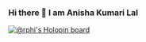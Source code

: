 ### Hi there 👋 I am Anisha Kumari Lal
[![@rphi's Holopin board](https://holopin.io/api/user/board?user=Anishakumarilal)](https://holopin.io/@anishakumarilal)

<!--
**Fr0styfeet/Fr0styfeet** is a ✨ _special_ ✨ repository because its `README.md` (this file) appears on your GitHub profile.

Here are some ideas to get you started:

- 🔭 I’m currently working on ...
- 🌱 I’m currently learning ...
- 👯 I’m looking to collaborate on ...
- 🤔 I’m looking for help with ...
- 💬 Ask me about ...
- 📫 How to reach me: ...
- 😄 Pronouns: ...
- ⚡ Fun fact: ...
-->
